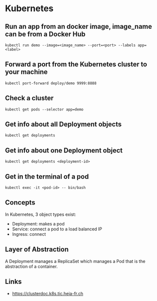 Kubernetes
==========

## Run an app from an docker image, image_name can be from a Docker Hub
	
	kubectl run demo --image=<image_name> --port=<port> --labels app=<label>

## Forward a port from the Kubernetes cluster to your machine

	kubectl port-forward deploy/demo 9999:8888

## Check a cluster

	kubectl get pods --selector app=demo

## Get info about all Deployment objects

	kubectl get deployments

## Get info about one Deployment object

	kubectl get deployments <deployment-id> 

## Get in the terminal of a pod

	kubectl exec -it <pod-id> -- bin/bash 
 
## Concepts

In Kubernetes, 3 object types exist:

- Deployment: makes a pod
- Service: connect a pod to a load balanced IP
- Ingress: connect 

## Layer of Abstraction

A Deployment manages a ReplicaSet which manages a Pod that is the abstraction of a container.

## Links

- https://clusterdoc.k8s.tic.heia-fr.ch

